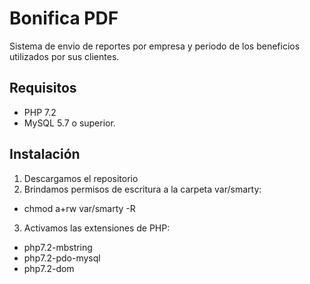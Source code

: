 # Bonifica PDF
Sistema de envio de reportes por empresa y periodo de los beneficios utilizados por sus clientes.

## Requisitos
- PHP 7.2
- MySQL 5.7 o superior.

## Instalación

1. Descargamos el repositorio
2. Brindamos permisos de escritura a la carpeta var/smarty:
- chmod a+rw var/smarty -R
3. Activamos las extensiones de PHP:
- php7.2-mbstring
- php7.2-pdo-mysql
- php7.2-dom
